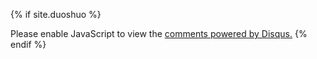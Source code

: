 {% if site.duoshuo %}
	<div id="disqus_thread"></div>
	<script>
		(function() { // DON'T EDIT BELOW THIS LINE
			var d = document, s = d.createElement('script');
			s.src = '//jeizas.disqus.com/embed.js';
			s.setAttribute('data-timestamp', +new Date());
			(d.head || d.body).appendChild(s);
		})();
	</script>
	<noscript>Please enable JavaScript to view the <a href="https://disqus.com/?ref_noscript" rel="nofollow">comments powered by Disqus.</a></noscript>
{% endif %}
